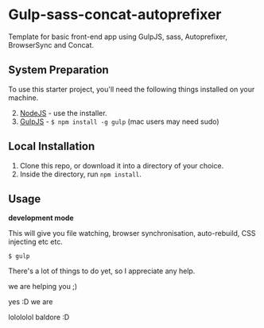 Gulp-sass-concat-autoprefixer
=============================

Template for basic front-end app using GulpJS, sass, Autoprefixer, BrowserSync and Concat.


## System Preparation

To use this starter project, you'll need the following things installed on your machine.

2. [NodeJS](http://nodejs.org) - use the installer.
3. [GulpJS](https://github.com/gulpjs/gulp) - `$ npm install -g gulp` (mac users may need sudo)

## Local Installation

1. Clone this repo, or download it into a directory of your choice.
2. Inside the directory, run `npm install`.

## Usage

**development mode**

This will give you file watching, browser synchronisation, auto-rebuild, CSS injecting etc etc.

```shell
$ gulp
```

There's a lot of things to do yet, so I appreciate any help. 

we are helping you ;)

yes :D we are 

lolololol baldore :D
